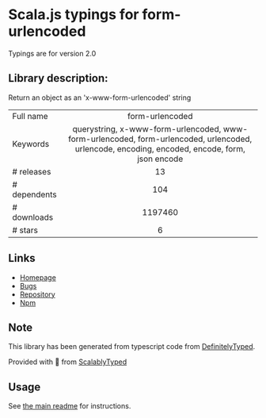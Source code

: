 
# Scala.js typings for form-urlencoded

Typings are for version 2.0

## Library description:
Return an object as an 'x-www-form-urlencoded' string

|                    |                 |
| ------------------ | :-------------: |
| Full name          | form-urlencoded |
| Keywords           | querystring, x-www-form-urlencoded, www-form-urlencoded, form-urlencoded, urlencoded, urlencode, encoding, encoded, encode, form, json encode |
| # releases         | 13 |
| # dependents       | 104 |
| # downloads        | 1197460 |
| # stars            | 6 |

## Links
- [Homepage](https://github.com/iambumblehead/form-urlencoded#readme)
- [Bugs](https://github.com/iambumblehead/form-urlencoded/issues)
- [Repository](https://github.com/iambumblehead/form-urlencoded)
- [Npm](https://www.npmjs.com/package/form-urlencoded)
    


## Note
This library has been generated from typescript code from [DefinitelyTyped](https://definitelytyped.org).

Provided with :purple_heart: from [ScalablyTyped](https://github.com/oyvindberg/ScalablyTyped)

## Usage
See [the main readme](../../readme.md) for instructions.



